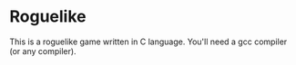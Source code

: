 # Roguelike

This is a roguelike game written in C language. You'll need a gcc compiler (or any compiler).
